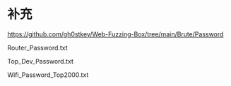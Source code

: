 # 补充

  https://github.com/gh0stkey/Web-Fuzzing-Box/tree/main/Brute/Password
  
  Router_Password.txt
  
  Top_Dev_Password.txt
  
  Wifi_Password_Top2000.txt
  
